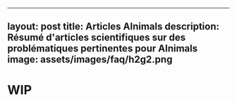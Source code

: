 

---
layout: post
title: Articles AInimals
description: Résumé d'articles scientifiques sur des problématiques pertinentes pour AInimals
image: assets/images/faq/h2g2.png
---

# WIP